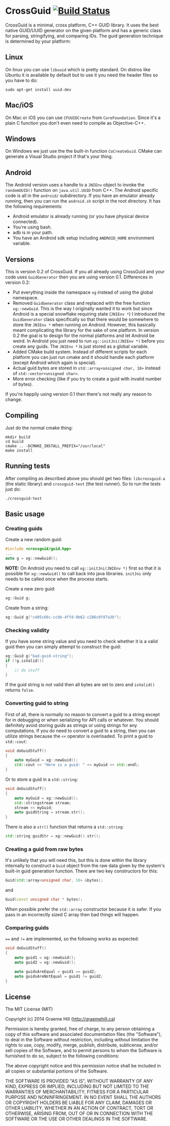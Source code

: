 # CrossGuid [![Build Status](https://travis-ci.org/graeme-hill/crossguid.svg?branch=master)](https://travis-ci.org/graeme-hill/crossguid)

CrossGuid is a minimal, cross platform, C++ GUID library. It uses the best
native GUID/UUID generator on the given platform and has a generic class for
parsing, stringifying, and comparing IDs. The guid generation technique is
determined by your platform:

## Linux

On linux you can use `libuuid` which is pretty standard. On distros like Ubuntu
it is available by default but to use it you need the header files so you have
to do:

    sudo apt-get install uuid-dev

## Mac/iOS

On Mac or iOS you can use `CFUUIDCreate` from `CoreFoundation`. Since it's a
plain C function you don't even need to compile as Objective-C++.

## Windows

On Windows we just use the the built-in function `CoCreateGuid`. CMake can
generate a Visual Studio project if that's your thing.

## Android

The Android version uses a handle to a `JNIEnv` object to invoke the
`randomUUID()` function on `java.util.UUID` from C++. The Android specific code
is all in the `android/` subdirectory. If you have an emulator already running,
then you can run the `android.sh` script in the root directory. It has the
following requirements:

* Android emulator is already running (or you have physical device connected).
* You're using bash.
* adb is in your path.
* You have an Android sdk setup including `ANDROID_HOME` environment variable.

## Versions

This is version 0.2 of CrossGuid. If you all already using CrossGuid and your code
uses `GuidGenerator` then you are using version 0.1. Differences in version 0.2:

* Put everything inside the namespace `xg` instead of using the global
namespace.
* Removed `GuidGenerator` class and replaced with the free function
`xg::newGuid`. This is the way I originally wanted it to work but since Android
is a special snowflake requiring state (`JNIEnv *`) I introduced the
`GuidGenerator` class specifically so that there would be somewhere to store
the `JNIEnv *` when running on Android. However, this basically meant
complicating the library for the sake of one platform. In version 0.2 the goal is
to design for the normal platforms and let Android be weird. In Android you just
need to run `xg::initJni(JNIEnv *)` before you create any guids. The `JNIEnv *`
is just stored as a global variable.
* Added CMake build system. Instead of different scripts for each platform you
can just run cmake and it should handle each platform (except Android which
again is special).
* Actual guid bytes are stored in `std::array<unsigned char, 16>` instead of
`std::vector<unsigned char>`.
* More error checking (like if you try to create a guid with invalid number of
bytes).

If you're happily using version 0.1 then there's not really any reason to
change.

## Compiling

Just do the normal cmake thing:

```
mkdir build
cd build
cmake .. -DCMAKE_INSTALL_PREFIX="/usr/local"
make install
```

## Running tests

After compiling as described above you should get two files: `libcrossguid.a` (the
static library) and `crossguid-test` (the test runner). So to run the tests just do:

```
./crossguid-test
```

## Basic usage

### Creating guids

Create a new random guid:

```cpp
#include <crossguid/guid.hpp>
...
auto g = xg::newGuid();
```

**NOTE:** On Android you need to call `xg::initJni(JNIEnv *)` first so that it
is possible for `xg::newGuid()` to call back into java libraries. `initJni`
only needs to be called once when the process starts.

Create a new zero guid:

```cpp
xg::Guid g;
```

Create from a string:

```cpp
xg::Guid g("c405c66c-ccbb-4ffd-9b62-c286c0fd7a3b");
```

### Checking validity

If you have some string value and you need to check whether it is a valid guid
then you can simply attempt to construct the guid:

```cpp
xg::Guid g("bad-guid-string");
if (!g.isValid())
{
	// do stuff
}
```

If the guid string is not valid then all bytes are set to zero and `isValid()`
returns `false`.

### Converting guid to string

First of all, there is normally no reason to convert a guid to a string except
for in debugging or when serializing for API calls or whatever. You should
definitely avoid storing guids as strings or using strings for any
computations. If you do need to convert a guid to a string, then you can
utilize strings because the `<<` operator is overloaded. To print a guid to
`std::cout`:

```cpp
void doGuidStuff()
{
    auto myGuid = xg::newGuid();
    std::cout << "Here is a guid: " << myGuid << std::endl;
}
```

Or to store a guid in a `std::string`:

```cpp
void doGuidStuff()
{
    auto myGuid = xg::newGuid();
    std::stringstream stream;
    stream << myGuid;
    auto guidString = stream.str();
}
```

There is also a `str()` function that returns a `std::string`:

```cpp
std::string guidStr = xg::newGuid().str();
```

### Creating a guid from raw bytes

It's unlikely that you will need this, but this is done within the library
internally to construct a `Guid` object from the raw data given by the system's
built-in guid generation function. There are two key constructors for this:

```cpp
Guid(std::array<unsigned char, 16> &bytes);
```

and

```cpp
Guid(const unsigned char * bytes);
```

When possible prefer the `std::array` constructor because it is safer. If you
pass in an incorrectly sized C array then bad things will happen.

### Comparing guids

`==` and `!=` are implemented, so the following works as expected:

```cpp
void doGuidStuff()
{
    auto guid1 = xg::newGuid();
    auto guid2 = xg::newGuid();

    auto guidsAreEqual = guid1 == guid2;
    auto guidsAreNotEqual = guid1 != guid2;
}
```

## License

The MIT License (MIT)

Copyright (c) 2014 Graeme Hill (http://graemehill.ca)

Permission is hereby granted, free of charge, to any person obtaining a copy
of this software and associated documentation files (the "Software"), to deal
in the Software without restriction, including without limitation the rights
to use, copy, modify, merge, publish, distribute, sublicense, and/or sell
copies of the Software, and to permit persons to whom the Software is
furnished to do so, subject to the following conditions:

The above copyright notice and this permission notice shall be included in
all copies or substantial portions of the Software.

THE SOFTWARE IS PROVIDED "AS IS", WITHOUT WARRANTY OF ANY KIND, EXPRESS OR
IMPLIED, INCLUDING BUT NOT LIMITED TO THE WARRANTIES OF MERCHANTABILITY,
FITNESS FOR A PARTICULAR PURPOSE AND NONINFRINGEMENT. IN NO EVENT SHALL THE
AUTHORS OR COPYRIGHT HOLDERS BE LIABLE FOR ANY CLAIM, DAMAGES OR OTHER
LIABILITY, WHETHER IN AN ACTION OF CONTRACT, TORT OR OTHERWISE, ARISING FROM,
OUT OF OR IN CONNECTION WITH THE SOFTWARE OR THE USE OR OTHER DEALINGS IN
THE SOFTWARE.
